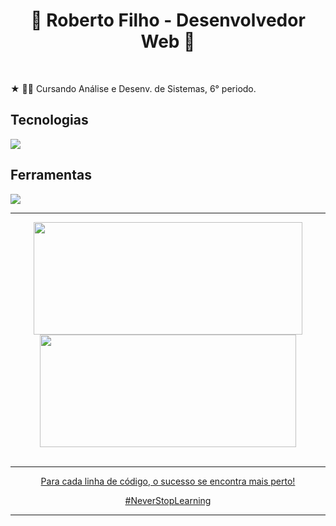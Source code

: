 <h1 align="center" display="inline">🚀 Roberto Filho - Desenvolvedor Web 🚀</h1>

<br/>
<p> ★ 👨‍🎓 Cursando Análise e Desenv. de Sistemas, 6° periodo. </p>

## Tecnologias

<p align="left">
  <a href="https://skillicons.dev">
    <img src="https://skillicons.dev/icons?i=html,css,tailwind,js,react,next,nodejs,nest,python" />
  </a>
</p>

## Ferramentas

<p align="left">
  <a href="https://skillicons.dev">
    <img src="https://skillicons.dev/icons?i=vscode,figma,github,vite,docker" />
  </a>
</p>

----

<div align="center" display="inline">
  <a href="https://github.com/eurcvf">
  <img height="180em" src="https://github-readme-stats.vercel.app/api?username=eurcvf&show_icons=true&theme=holi&include_all_commits=true&hide_border=true" width="430px"/>
  <img height="180em" src="https://github-readme-stats.vercel.app/api/top-langs/?username=eurcvf&layout=compact&langs_count=8&theme=holi&hide_border=true" width="410px"/>
</div>

<br />

----

<div align="center">
  <p>Para cada linha de código, o sucesso se encontra mais perto!</p>
  <p>#NeverStopLearning</p>
</div>

----



